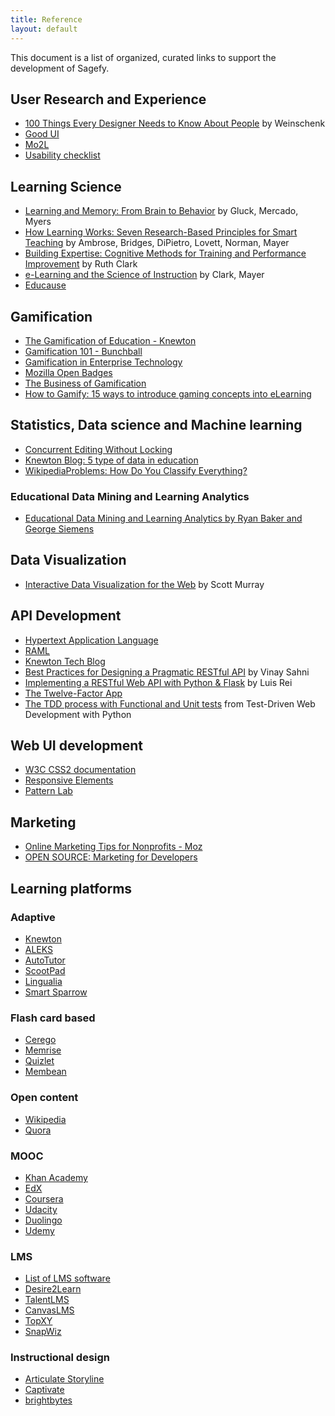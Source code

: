 ```yaml
---
title: Reference
layout: default
---
```


This document is a list of organized, curated links to support the development of Sagefy.

User Research and Experience
----------------------------

- [100 Things Every Designer Needs to Know About People](http://www.amazon.com/dp/0321767535) by Weinschenk
- [Good UI](http://goodui.org/)
- [Mo2L](http://www.elearning-usability.com/use.html)
- [Usability checklist](http://userium.com/)

Learning Science
----------------

- [Learning and Memory: From Brain to Behavior](http://www.amazon.com/Learning-Memory-From-Brain-Behavior/dp/0716786540) by Gluck, Mercado, Myers
- [How Learning Works: Seven Research-Based Principles for Smart Teaching](http://www.amazon.com/How-Learning-Works-Research-Based-Principles/dp/0470484101) by Ambrose, Bridges, DiPietro, Lovett, Norman, Mayer
- [Building Expertise: Cognitive Methods for Training and Performance Improvement](http://www.amazon.com/Building-Expertise-Cognitive-Performance-Improvement/dp/0787988448) by Ruth Clark
- [e-Learning and the Science of Instruction](http://www.amazon.com/Learning-Science-Instruction-Guidelines-Multimedia/dp/0470874309/ref=dp_ob_title_bk) by Clark, Mayer
- [Educause](http://www.educause.edu/)

Gamification
------------

- [The Gamification of Education - Knewton](http://www.knewton.com/gamification-education/)
- [Gamification 101 - Bunchball](http://www.bunchball.com/sites/default/files/downloads/gamification101.pdf)
- [Gamification in Enterprise Technology](http://www.slideshare.net/Rypple/work-better-play-together-on-enterprise-gamification)
- [Mozilla Open Badges](http://openbadges.org/)
- [The Business of Gamification](http://visual.ly/business-gamification)
- [How to Gamify: 15 ways to introduce gaming concepts into eLearning](http://www.growthengineering.co.uk/how-to-gamify-15-ways-to-introduce-gaming-concepts-into-elearning/)

Statistics, Data science and Machine learning
---------------------------------------------

- [Concurrent Editing Without Locking](http://jim-mcbeath.blogspot.com/2009/02/concurrent-editing-without-locking.html)
- [Knewton Blog: 5 type of data in education](http://www.knewton.com/blog/knewton/from-jose/2013/07/18/big-data-in-education/)
- [WikipediaProblems: How Do You Classify Everything?](http://www.theatlantic.com/technology/archive/2013/10/-wikipediaproblems-how-do-you-classify-everything/280178/)

### Educational Data Mining and Learning Analytics
- [Educational Data Mining and Learning Analytics by Ryan Baker and George Siemens](http://www.columbia.edu/~rsb2162/BakerSiemensHandbook2013.pdf)

Data Visualization
------------------

- [Interactive Data Visualization for the Web](http://chimera.labs.oreilly.com/books/1230000000345/index.html) by Scott Murray

API Development
---------------

- [Hypertext Application Language](http://stateless.co/hal_specification.html)
- [RAML](http://raml.org/index.html)
- [Knewton Tech Blog](http://www.knewton.com/tech/blog/)
- [Best Practices for Designing a Pragmatic RESTful API](http://www.vinaysahni.com/best-practices-for-a-pragmatic-restful-api) by Vinay Sahni
- [Implementing a RESTful Web API with Python & Flask](http://blog.luisrei.com/articles/flaskrest.html) by Luis Rei
- [The Twelve-Factor App](http://12factor.net/)
- [The TDD process with Functional and Unit tests](http://chimera.labs.oreilly.com/books/1234000000754/ch06.html#_implementing_the_new_design_using_tdd) from Test-Driven Web Development with Python

Web UI development
------------------

- [W3C CSS2 documentation](http://www.w3.org/TR/CSS2/cover.html#minitoc)
- [Responsive Elements](http://kumailht.com/responsive-elements/)
- [Pattern Lab](http://pattern-lab.info/)

Marketing
---------

- [Online Marketing Tips for Nonprofits - Moz](http://moz.com/blog/online-marketing-tips-for-nonprofits)
- [OPEN SOURCE: Marketing for Developers](http://mbleigh.github.io/open-source-marketing)

Learning platforms
------------------

### Adaptive
- [Knewton](http://knewton.com)
- [ALEKS](http://www.aleks.com)
- [AutoTutor](http://www.autotutor.org)
- [ScootPad](https://scootpad.com/)
- [Lingualia](http://www.lingualia.com/)
- [Smart Sparrow](https://www.smartsparrow.com/)

### Flash card based

- [Cerego](http://cerego.com/)
- [Memrise](http://www.memrise.com/)
- [Quizlet](http://quizlet.com/)
- [Membean](membean)

### Open content
- [Wikipedia](http://wikipedia.org)
- [Quora](https://www.quora.com/)

### MOOC
- [Khan Academy](https://www.khanacademy.org)
- [EdX](https://www.edx.org/)
- [Coursera](https://www.coursera.org/)
- [Udacity](https://www.udacity.com/)
- [Duolingo](http://duolingo.com)
- [Udemy](https://www.udemy.com/)

### LMS
- [List of LMS software](http://lms.findthebest.com/)
- [Desire2Learn](http://www.desire2learn.com/)
- [TalentLMS](http://www.talentlms.com/)
- [CanvasLMS](http://www.instructure.com/)
- [TopXY](http://interactyx.com/)
- [SnapWiz](http://snapwiz.com/)

### Instructional design
- [Articulate Storyline](http://www.articulate.com/products/storyline-overview.php)
- [Captivate](http://www.adobe.com/products/captivate.html)
- [brightbytes](http://www.brightbytes.net/)
